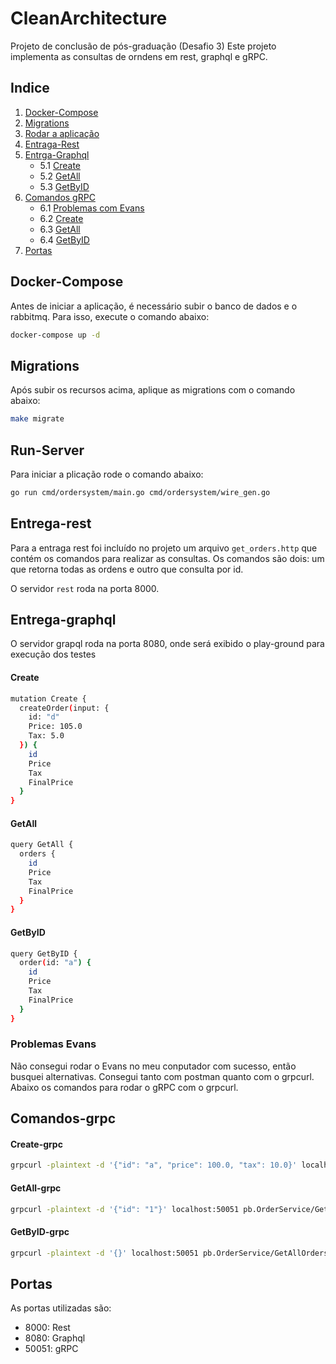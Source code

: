 # CleanArchitecture

Projeto de conclusão de pós-graduação (Desafio 3)
Este projeto implementa as consultas de orndens em rest, graphql e gRPC.

## Indice
1. [Docker-Compose](#docker-compose)
2. [Migrations](#migrations)
3. [Rodar a aplicação](#run-server)
4. [Entraga-Rest](#entrega-rest)
5. [Entrga-Graphql](#entrega-graphql)
   + 5.1 [Create](#create)
   + 5.2 [GetAll](#getall)
   + 5.3 [GetByID](#getbyid) 
6. [Comandos gRPC](#comandos-grpc)
   + 6.1 [Problemas com Evans](#problemas-evans)
   + 6.2 [Create](#Create-grpc)
   + 6.3 [GetAll](#GetAll-grpc)
   + 6.4 [GetByID](#GetByID-grpc)
7. [Portas](#portas)

## Docker-Compose
Antes de iniciar a aplicação, é necessário subir o banco de dados e o rabbitmq.
Para isso, execute o comando abaixo:

```bash
docker-compose up -d
```
## Migrations
Após subir os recursos acima, aplique as migrations com o comando abaixo:

```bash
make migrate
```

## Run-Server
Para iniciar a plicação rode o comando abaixo:

```bash
go run cmd/ordersystem/main.go cmd/ordersystem/wire_gen.go
```

## Entrega-rest

Para a entraga rest foi incluído no projeto um arquivo `get_orders.http` que contém os comandos para realizar as consultas.
Os comandos são dois: um que retorna todas as ordens e outro que consulta por id.

O servidor `rest` roda na porta 8000.

## Entrega-graphql

O servidor grapql roda na porta 8080, onde será exibido o play-ground para execução dos testes

#### Create
```bash
mutation Create {
  createOrder(input: {
    id: "d"
    Price: 105.0
    Tax: 5.0
  }) {
    id
    Price
    Tax
    FinalPrice
  }
}
```

#### GetAll
```bash
query GetAll {
  orders {
    id
    Price
    Tax
    FinalPrice
  }
}
```

#### GetByID
```bash
query GetByID {
  order(id: "a") {
    id
    Price
    Tax
    FinalPrice
  }
}
```
### Problemas Evans
Não consegui rodar o Evans no meu conputador com sucesso, então busquei alternativas.
Consegui tanto com postman quanto com o grpcurl.
Abaixo os comandos para rodar o gRPC com o grpcurl.

## Comandos-grpc
#### Create-grpc

```bash
grpcurl -plaintext -d '{"id": "a", "price": 100.0, "tax": 10.0}' localhost:50051 pb.OrderService/CreateOrder
```

#### GetAll-grpc

```bash
grpcurl -plaintext -d '{"id": "1"}' localhost:50051 pb.OrderService/GetOrder
```

#### GetByID-grpc

```bash 
grpcurl -plaintext -d '{}' localhost:50051 pb.OrderService/GetAllOrders  
```

## Portas

As portas utilizadas são:
- 8000: Rest
- 8080: Graphql
- 50051: gRPC